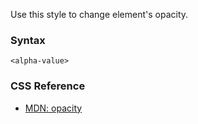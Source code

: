 Use this style to change element's opacity.

### Syntax

```
<alpha-value>
```

### CSS Reference

* [MDN: opacity](!https://developer.mozilla.org/en-US/docs/Web/CSS/opacity)
